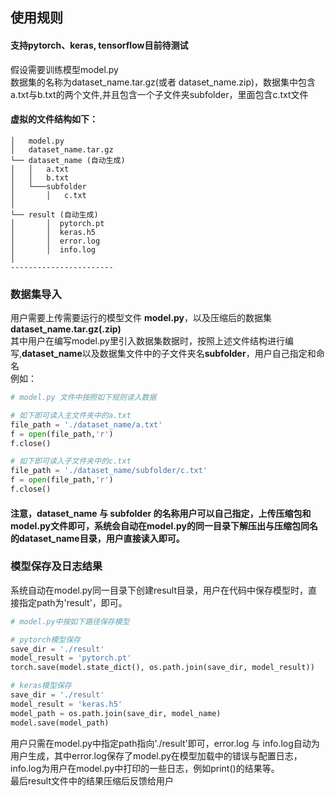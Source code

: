 ## 使用规则
#### 支持pytorch、keras, tensorflow目前待测试
假设需要训练模型model.py<br>
数据集的名称为dataset_name.tar.gz(或者 dataset\_name.zip)，数据集中包含a.txt与b.txt的两个文件,并且包含一个子文件夹subfolder，里面包含c.txt文件
#### 虚拟的文件结构如下：
```
│   model.py   
│	dataset_name.tar.gz 
└── dataset_name (自动生成)
│   │   a.txt
│   │   b.txt
│   └───subfolder
│       │   c.txt
│ 
└── result (自动生成)
│       │  pytorch.pt
│       │  keras.h5
│       │  error.log
│       │  info.log
│
-----------------------
```
### 数据集导入
用户需要上传需要运行的模型文件 **model.py**，以及压缩后的数据集**dataset_name.tar.gz(.zip)**<br>
其中用户在编写model.py里引入数据集数据时，按照上述文件结构进行编写,**dataset_name**以及数据集文件中的子文件夹名**subfolder**，用户自己指定和命名<br>
例如：<br>

```python
# model.py 文件中按照如下规则读入数据

# 如下即可读入主文件夹中的a.txt
file_path = './dataset_name/a.txt'
f = open(file_path,'r')
f.close()

# 如下即可读入子文件夹中的c.txt
file_path = './dataset_name/subfolder/c.txt'
f = open(file_path,'r')
f.close()
```
#### 注意，dataset\_name 与 subfolder 的名称用户可以自己指定，上传压缩包和model.py文件即可，系统会自动在model.py的同一目录下解压出与压缩包同名的dataset\_name目录，用户直接读入即可。
### 模型保存及日志结果

系统自动在model.py同一目录下创建result目录，用户在代码中保存模型时，直接指定path为'result'，即可。

```python
# model.py中按如下路径保存模型

# pytorch模型保存
save_dir = './result'
model_result = 'pytorch.pt'
torch.save(model.state_dict(), os.path.join(save_dir, model_result))

# keras模型保存
save_dir = './result'
model_result = 'keras.h5'
model_path = os.path.join(save_dir, model_name)
model.save(model_path)
```
用户只需在model.py中指定path指向'./result'即可，error.log 与 info.log自动为用户生成，其中error.log保存了model.py在模型加载中的错误与配置日志，info.log为用户在model.py中打印的一些日志，例如print()的结果等。<br>
最后result文件中的结果压缩后反馈给用户
